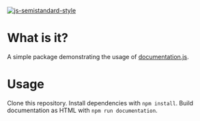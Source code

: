 [![js-semistandard-style](https://cdn.rawgit.com/flet/semistandard/master/badge.svg)](https://github.com/Flet/semistandard)

# What is it?

A simple package demonstrating the usage of [documentation.js](http://documentation.js.org/).

# Usage

Clone this repository.  Install dependencies with `npm install`.  Build documentation as HTML with `npm run documentation`.
